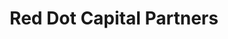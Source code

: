 ---
layout: firm_page
title: "Red Dot Capital Partners"
id: "reddot.capital"
permalink: "/reddotcapitalpartnersreddot.capital/"
website: "https://red-dot.capital"
offices: "Tel Aviv (Israel)"
investment_stages: "Series A, Series B, Series C"
portfolio_companies: "Global-e, Armis, Granulate, Coralogix, Bookaway, Trigo, Claroty, Celeno, Codefresh, Sealights, Paragon, Perception Point, Stigg, Finout, SupPlant, Anecdotes, Travelier, Quantum Machines, EverC, CTERA"
portfolio_link: "https://red-dot.capital/portfolio"
investment_markets: "Enterprise software, Fintech, Cybersecurity"
founded_year: "2016"
description: "Red Dot Capital Partners is an early growth fund investing in Israeli companies that have reached product-market fit. They focus on companies with a technology moat and the potential to become category leaders, often leading rounds with investments in the $10-20M range. The firm has a global reach and strong connections in Southeast Asia and Japan."
linkedin: "https://www.linkedin.com/company/red-dot-capital-partners/"
twitter: ""
instagram: ""
team_page: "https://red-dot.capital/team"
investor_type: "Venture Capital"
crunchbase: "https://www.crunchbase.com/organization/red-dot-capital-partners"
pitchbook: "https://pitchbook.com/profiles/investor/158710-87"

# SEO Optimization
meta_title: "Red Dot Capital Partners - VC Firm - projectstartups.com"
meta_description: "Red Dot Capital Partners, Red Dot Capital Partners is an early growth fund investing in Israeli companies that have reached product-market fit. They focus on companies with a t..."
meta_keywords: "Red Dot Capital Partners, Enterprise software, Fintech, Cybersecurity, VC firm, venture capital, startup investor, projectstartups.com"
canonical_url: "https://vc.projectstartups.com/reddotcapitalpartnersreddot.capital/"
---